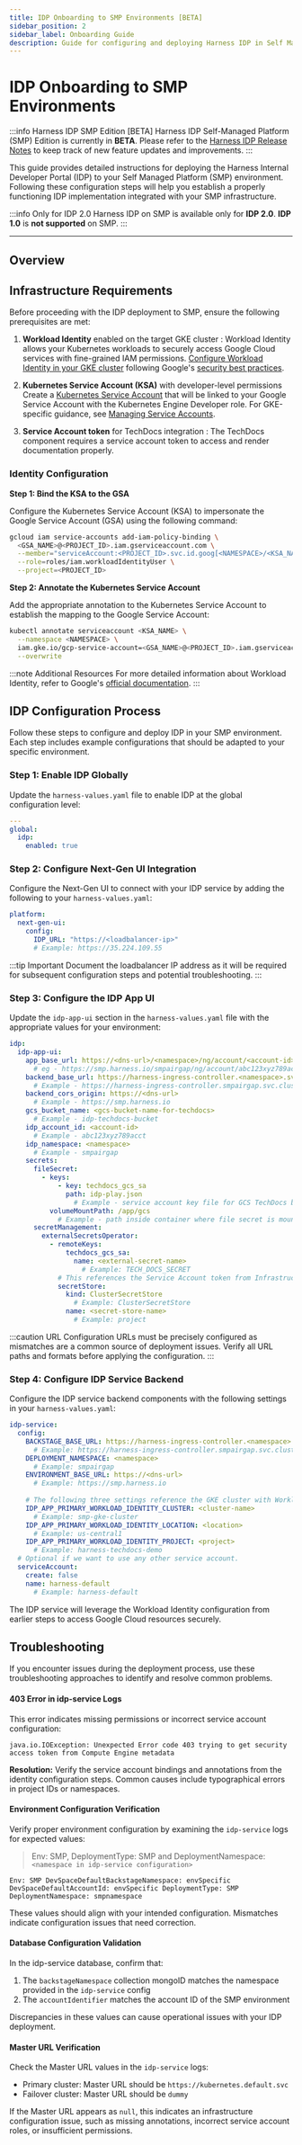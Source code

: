 ```yaml
---
title: IDP Onboarding to SMP Environments [BETA]
sidebar_position: 2
sidebar_label: Onboarding Guide
description: Guide for configuring and deploying Harness IDP in Self Managed Platform environments
---
```


# IDP Onboarding to SMP Environments

:::info Harness IDP SMP Edition [BETA]
Harness IDP Self-Managed Platform (SMP) Edition is currently in **BETA**. Please refer to the [Harness IDP Release Notes](/release-notes/internal-developer-portal.md) to keep track of new feature updates and improvements.
:::

This guide provides detailed instructions for deploying the Harness Internal Developer Portal (IDP) to your Self Managed Platform (SMP) environment. Following these configuration steps will help you establish a properly functioning IDP implementation integrated with your SMP infrastructure.

:::info Only for IDP 2.0
Harness IDP on SMP is available only for **IDP 2.0**. **IDP 1.0** is **not supported** on SMP.
:::

---

## Overview

## Infrastructure Requirements

Before proceeding with the IDP deployment to SMP, ensure the following prerequisites are met:

1. **Workload Identity** enabled on the target GKE cluster : 
   Workload Identity allows your Kubernetes workloads to securely access Google Cloud services with fine-grained IAM permissions. [Configure Workload Identity in your GKE cluster](https://cloud.google.com/kubernetes-engine/docs/how-to/workload-identity) following Google's [security best practices](https://cloud.google.com/blog/products/containers-kubernetes/introducing-workload-identity-better-authentication-for-your-gke-applications).

2. **Kubernetes Service Account (KSA)** with developer-level permissions
    Create a [Kubernetes Service Account](https://kubernetes.io/docs/concepts/security/service-accounts/) that will be linked to your Google Service Account with the Kubernetes Engine Developer role. For GKE-specific guidance, see [Managing Service Accounts](https://cloud.google.com/kubernetes-engine/docs/how-to/kubernetes-service-accounts).

3. **Service Account token** for TechDocs integration :
   The TechDocs component requires a service account token to access and render documentation properly.


   
### Identity Configuration

**Step 1: Bind the KSA to the GSA**

Configure the Kubernetes Service Account (KSA) to impersonate the Google Service Account (GSA) using the following command:

```bash
gcloud iam service-accounts add-iam-policy-binding \
  <GSA_NAME>@<PROJECT_ID>.iam.gserviceaccount.com \
  --member="serviceAccount:<PROJECT_ID>.svc.id.goog[<NAMESPACE>/<KSA_NAME>]" \
  --role=roles/iam.workloadIdentityUser \
  --project=<PROJECT_ID>
```

**Step 2: Annotate the Kubernetes Service Account**

Add the appropriate annotation to the Kubernetes Service Account to establish the mapping to the Google Service Account:

```bash
kubectl annotate serviceaccount <KSA_NAME> \
  --namespace <NAMESPACE> \
  iam.gke.io/gcp-service-account=<GSA_NAME>@<PROJECT_ID>.iam.gserviceaccount.com \
  --overwrite
```

:::note Additional Resources
For more detailed information about Workload Identity, refer to Google's [official documentation](https://cloud.google.com/kubernetes-engine/docs/how-to/workload-identity).
:::

## IDP Configuration Process

Follow these steps to configure and deploy IDP in your SMP environment. Each step includes example configurations that should be adapted to your specific environment.

### Step 1: Enable IDP Globally

Update the `harness-values.yaml` file to enable IDP at the global configuration level:

```yaml
---
global:
  idp:
    enabled: true
```

### Step 2: Configure Next-Gen UI Integration

Configure the Next-Gen UI to connect with your IDP service by adding the following to your `harness-values.yaml`:

```yaml
platform:
  next-gen-ui:
    config:
      IDP_URL: "https://<loadbalancer-ip>"  
      # Example: https://35.224.109.55
```

:::tip Important
Document the loadbalancer IP address as it will be required for subsequent configuration steps and potential troubleshooting.
:::

### Step 3: Configure the IDP App UI

Update the `idp-app-ui` section in the `harness-values.yaml` file with the appropriate values for your environment:

```yaml
idp:
  idp-app-ui:
    app_base_url: https://<dns-url>/<namespace>/ng/account/<account-id>/module/idp  
      # eg - https://smp.harness.io/smpairgap/ng/account/abc123xyz789acct/module/idp
    backend_base_url: https://harness-ingress-controller.<namespace>.svc.cluster.local/<account-id>/idp  
      # Example - https://harness-ingress-controller.smpairgap.svc.cluster.local/abc123xyz789acct/idp
    backend_cors_origin: https://<dns-url>  
      # Example - https://smp.harness.io
    gcs_bucket_name: <gcs-bucket-name-for-techdocs>  
      # Example - idp-techdocs-bucket
    idp_account_id: <account-id>  
      # Example - abc123xyz789acct
    idp_namespace: <namespace>  
      # Example - smpairgap
    secrets:
      fileSecret:
        - keys:
            - key: techdocs_gcs_sa
              path: idp-play.json  
                # Example - service account key file for GCS TechDocs backend
          volumeMountPath: /app/gcs  
            # Example - path inside container where file secret is mounted
      secretManagement:
        externalSecretsOperator:
          - remoteKeys:
              techdocs_gcs_sa:
                name: <external-secret-name> 
                  # Example: TECH_DOCS_SECRET
            # This references the Service Account token from Infrastructure Requirement #3
            secretStore:
              kind: ClusterSecretStore  
                # Example: ClusterSecretStore
              name: <secret-store-name>  
                # Example: project
```

:::caution URL Configuration
URLs must be precisely configured as mismatches are a common source of deployment issues. Verify all URL paths and formats before applying the configuration.
:::

### Step 4: Configure IDP Service Backend

Configure the IDP service backend components with the following settings in your `harness-values.yaml`:

```yaml
idp-service:
  config:
    BACKSTAGE_BASE_URL: https://harness-ingress-controller.<namespace>.svc.cluster.local  
      # Example: https://harness-ingress-controller.smpairgap.svc.cluster.local
    DEPLOYMENT_NAMESPACE: <namespace>  
      # Example: smpairgap
    ENVIRONMENT_BASE_URL: https://<dns-url>  
      # Example: https://smp.harness.io
    
    # The following three settings reference the GKE cluster with Workload Identity enabled from Infrastructure Requirement #1
    IDP_APP_PRIMARY_WORKLOAD_IDENTITY_CLUSTER: <cluster-name>  
      # Example: smp-gke-cluster
    IDP_APP_PRIMARY_WORKLOAD_IDENTITY_LOCATION: <location>  
      # Example: us-central1
    IDP_APP_PRIMARY_WORKLOAD_IDENTITY_PROJECT: <project>  
      # Example: harness-techdocs-demo
  # Optional if we want to use any other service account.  
  serviceAccount:
    create: false
    name: harness-default  
      # Example: harness-default
```

The IDP service will leverage the Workload Identity configuration from earlier steps to access Google Cloud resources securely.

## Troubleshooting

If you encounter issues during the deployment process, use these troubleshooting approaches to identify and resolve common problems.

#### 403 Error in idp-service Logs

This error indicates missing permissions or incorrect service account configuration:

```
java.io.IOException: Unexpected Error code 403 trying to get security access token from Compute Engine metadata
```

**Resolution:** Verify the service account bindings and annotations from the identity configuration steps. Common causes include typographical errors in project IDs or namespaces.

#### Environment Configuration Verification

Verify proper environment configuration by examining the `idp-service` logs for expected values:

> Env: SMP, DeploymentType: SMP and DeploymentNamespace: `<namespace in idp-service configuration>`

```
Env: SMP DevSpaceDefaultBackstageNamespace: envSpecific DevSpaceDefaultAccountId: envSpecific DeploymentType: SMP DeploymentNamespace: smpnamespace
```

These values should align with your intended configuration. Mismatches indicate configuration issues that need correction.

#### Database Configuration Validation

In the idp-service database, confirm that:

1. The `backstageNamespace` collection mongoID matches the namespace provided in the `idp-service` config
2. The `accountIdentifier` matches the account ID of the SMP environment


Discrepancies in these values can cause operational issues with your IDP deployment.

#### Master URL Verification

Check the Master URL values in the `idp-service` logs:

- Primary cluster: Master URL should be `https://kubernetes.default.svc`
- Failover cluster: Master URL should be `dummy`

If the Master URL appears as `null`, this indicates an infrastructure configuration issue, such as missing annotations, incorrect service account roles, or insufficient permissions.
